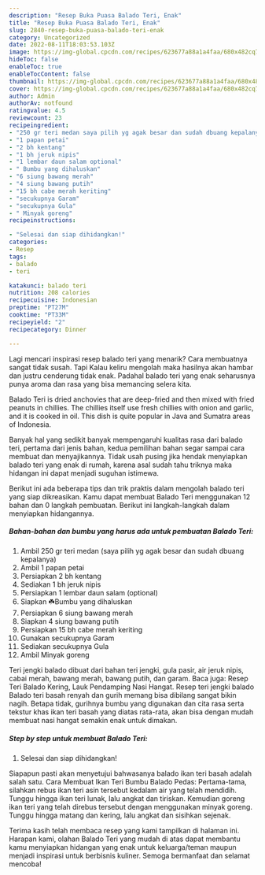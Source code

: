 ```yaml
---
description: "Resep Buka Puasa Balado Teri, Enak"
title: "Resep Buka Puasa Balado Teri, Enak"
slug: 2840-resep-buka-puasa-balado-teri-enak
category: Uncategorized
date: 2022-08-11T18:03:53.103Z
image: https://img-global.cpcdn.com/recipes/623677a88a1a4faa/680x482cq70/balado-teri-foto-resep-utama.jpg
hideToc: false
enableToc: true
enableTocContent: false
thumbnail: https://img-global.cpcdn.com/recipes/623677a88a1a4faa/680x482cq70/balado-teri-foto-resep-utama.jpg
cover: https://img-global.cpcdn.com/recipes/623677a88a1a4faa/680x482cq70/balado-teri-foto-resep-utama.jpg
author: Admin
authorAv: notfound
ratingvalue: 4.5
reviewcount: 23
recipeingredient:
- "250 gr teri medan saya pilih yg agak besar dan sudah dbuang kepalanya"
- "1 papan petai"
- "2 bh kentang"
- "1 bh jeruk nipis"
- "1 lembar daun salam optional"
- " Bumbu yang dihaluskan"
- "6 siung bawang merah"
- "4 siung bawang putih"
- "15 bh cabe merah keriting"
- "secukupnya Garam"
- "secukupnya Gula"
- " Minyak goreng"
recipeinstructions:

- "Selesai dan siap dihidangkan!"
categories:
- Resep
tags:
- balado
- teri

katakunci: balado teri 
nutrition: 208 calories
recipecuisine: Indonesian
preptime: "PT27M"
cooktime: "PT33M"
recipeyield: "2"
recipecategory: Dinner

---
```



Lagi mencari inspirasi resep balado teri yang menarik? Cara membuatnya sangat tidak susah. Tapi Kalau keliru mengolah maka hasilnya akan hambar dan justru cenderung tidak enak. Padahal balado teri yang enak seharusnya punya aroma dan rasa yang bisa memancing selera kita.


Balado Teri is dried anchovies that are deep-fried and then mixed with fried peanuts in chillies. The chillies itself use fresh chillies with onion and garlic, and it is cooked in oil. This dish is quite popular in Java and Sumatra areas of Indonesia.

Banyak hal yang sedikit banyak mempengaruhi kualitas rasa dari balado teri, pertama dari jenis bahan, kedua pemilihan bahan segar sampai cara membuat dan menyajikannya. Tidak usah pusing jika hendak menyiapkan balado teri yang enak di rumah, karena asal sudah tahu triknya maka hidangan ini dapat menjadi suguhan istimewa.


Berikut ini ada beberapa tips dan trik praktis dalam mengolah balado teri yang siap dikreasikan. Kamu dapat membuat Balado Teri menggunakan 12 bahan dan 0 langkah pembuatan. Berikut ini langkah-langkah dalam menyiapkan hidangannya.

<!--inarticleads1-->

##### Bahan-bahan dan bumbu yang harus ada untuk pembuatan Balado Teri:

1. Ambil 250 gr teri medan (saya pilih yg agak besar dan sudah dbuang kepalanya)
1. Ambil 1 papan petai
1. Persiapkan 2 bh kentang
1. Sediakan 1 bh jeruk nipis
1. Persiapkan 1 lembar daun salam (optional)
1. Siapkan  ☘️Bumbu yang dihaluskan
1. Persiapkan 6 siung bawang merah
1. Siapkan 4 siung bawang putih
1. Persiapkan 15 bh cabe merah keriting
1. Gunakan secukupnya Garam
1. Sediakan secukupnya Gula
1. Ambil  Minyak goreng


Teri jengki balado dibuat dari bahan teri jengki, gula pasir, air jeruk nipis, cabai merah, bawang merah, bawang putih, dan garam. Baca juga: Resep Teri Balado Kering, Lauk Pendamping Nasi Hangat. Resep teri jengki balado Balado teri basah renyah dan gurih memang bisa dibilang sangat bikin nagih. Betapa tidak, gurihnya bumbu yang digunakan dan cita rasa serta tekstur khas ikan teri basah yang diatas rata-rata, akan bisa dengan mudah membuat nasi hangat semakin enak untuk dimakan. 

<!--inarticleads2-->

##### Step by step untuk membuat Balado Teri:


1. Selesai dan siap dihidangkan!

Siapapun pasti akan menyetujui bahwasanya balado ikan teri basah adalah salah satu. Cara Membuat Ikan Teri Bumbu Balado Pedas: Pertama-tama, silahkan rebus ikan teri asin tersebut kedalam air yang telah mendidih. Tunggu hingga ikan teri lunak, lalu angkat dan tiriskan. Kemudian goreng ikan teri yang telah direbus tersebut dengan menggunakan minyak goreng. Tunggu hingga matang dan kering, lalu angkat dan sisihkan sejenak. 

Terima kasih telah membaca resep yang kami tampilkan di halaman ini. Harapan kami, olahan Balado Teri yang mudah di atas dapat membantu kamu menyiapkan hidangan yang enak untuk keluarga/teman maupun menjadi inspirasi untuk berbisnis kuliner. Semoga bermanfaat dan selamat mencoba!
